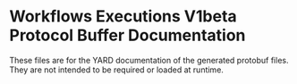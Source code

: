 # Workflows Executions V1beta Protocol Buffer Documentation

These files are for the YARD documentation of the generated protobuf files.
They are not intended to be required or loaded at runtime.
